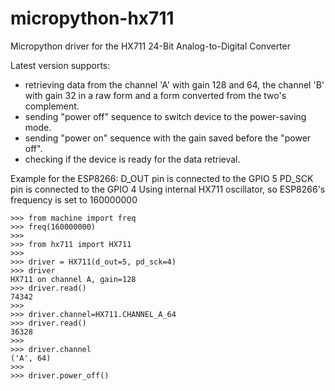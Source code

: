 # micropython-hx711
Micropython driver for the HX711 24-Bit Analog-to-Digital Converter

Latest version supports:
- retrieving data from the channel 'A' with gain 128 and 64, 
the channel 'B' with gain 32 in a raw form and a form 
converted from the two's complement.
- sending "power off" sequence to switch device to the power-saving mode.
- sending "power on" sequence with the gain saved before the "power off".
- checking if the device is ready for the data retrieval.

Example for the ESP8266:
D_OUT pin is connected to the GPIO 5
PD_SCK pin is connected to the GPIO 4
Using internal HX711 oscillator, so ESP8266's frequency is set to 160000000
 
```
>>> from machine import freq
>>> freq(160000000)
>>> 
>>> from hx711 import HX711
>>> 
>>> driver = HX711(d_out=5, pd_sck=4)
>>> driver
HX711 on channel A, gain=128
>>> driver.read()
74342
>>> 
>>> driver.channel=HX711.CHANNEL_A_64
>>> driver.read()
36328
>>> 
>>> driver.channel
('A', 64)
>>> 
>>> driver.power_off()
```